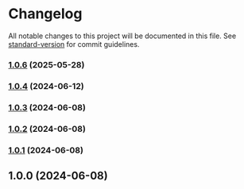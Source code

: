 # Changelog

All notable changes to this project will be documented in this file. See [standard-version](https://github.com/conventional-changelog/standard-version) for commit guidelines.

### [1.0.6](https://github.com/ykawase1011/eslint-config/compare/v1.0.4...v1.0.6) (2025-05-28)

### [1.0.4](https://github.com/ykawase1011/eslint-config/compare/v1.0.3...v1.0.4) (2024-06-12)

### [1.0.3](https://github.com/ykawase1011/eslint-config/compare/v1.0.2...v1.0.3) (2024-06-08)

### [1.0.2](https://github.com/ykawase1011/eslint-config/compare/v1.0.1...v1.0.2) (2024-06-08)

### [1.0.1](https://github.com/ykawase1011/eslint-config/compare/v1.0.0...v1.0.1) (2024-06-08)

## 1.0.0 (2024-06-08)
